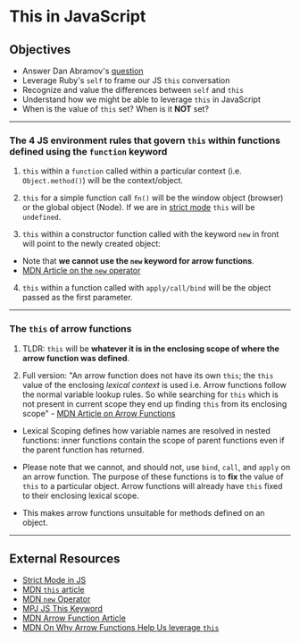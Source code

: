 # This in JavaScript

## Objectives

- Answer Dan Abramov's [question](https://twitter.com/dan_abramov/status/790858537513656320)
- Leverage Ruby's `self` to frame our JS `this` conversation
- Recognize and value the differences between `self` and `this`
- Understand how we might be able to leverage `this` in JavaScript
- When is the value of `this` set? When is it **NOT** set?

---

### The 4 JS environment rules that govern `this` within functions defined using the `function` keyword

1.  `this` within a `function` called within a particular context (i.e. `Object.method()`) will be the context/object.

2.  `this` for a simple function call `fn()` will be the window object (browser) or the global object (Node). If we are in [strict mode](https://developer.mozilla.org/en-US/docs/Web/JavaScript/Reference/Strict_mode) `this` will be `undefined`.

3.  `this` within a constructor function called with the keyword `new` in front will point to the newly created object:
  - Note that **we cannot use the `new` keyword for arrow functions**.
  - [MDN Article on the `new` operator](https://developer.mozilla.org/en-US/docs/Web/JavaScript/Reference/Operators/new)

4.  `this` within a function called with `apply/call/bind` will be the object passed as the first parameter.

---

### The `this` of arrow functions

1.  TLDR: `this` will be **whatever it is in the enclosing scope of where the arrow function was defined**.

2.  Full version: "An arrow function does not have its own `this`; the `this` value of the enclosing _lexical context_ is used i.e. Arrow functions follow the normal variable lookup rules. So while searching for `this` which is not present in current scope they end up finding `this` from its enclosing scope" - [MDN Article on Arrow Functions](https://developer.mozilla.org/en-US/docs/Web/JavaScript/Reference/Functions/Arrow_functions)
  - Lexical Scoping defines how variable names are resolved in nested functions: inner functions contain the scope of parent functions even if the parent function has returned.

- Please note that we cannot, and should not, use `bind`, `call`, and `apply` on an arrow function. The purpose of these functions is to **fix** the value of `this` to a particular object. Arrow functions will already have `this` fixed to their enclosing lexical scope.

- This makes arrow functions unsuitable for methods defined on an object.

---

## External Resources

- [Strict Mode in JS](https://developer.mozilla.org/en-US/docs/Web/JavaScript/Reference/Strict_mode)
- [MDN `this` article](https://developer.mozilla.org/en-US/docs/Web/JavaScript/Reference/Operators/this)
- [MDN `new` Operator](https://developer.mozilla.org/en-US/docs/Web/JavaScript/Reference/Operators/new)
- [MPJ JS This Keyword](https://www.youtube.com/watch?v=GhbhD1HR5vk)
- [MDN Arrow Function Article](https://developer.mozilla.org/en-US/docs/Web/JavaScript/Reference/Functions/Arrow_functions)
- [MDN On Why Arrow Functions Help Us leverage `this`](https://developer.mozilla.org/en-US/docs/Web/JavaScript/Guide/Functions#No_separate_this)